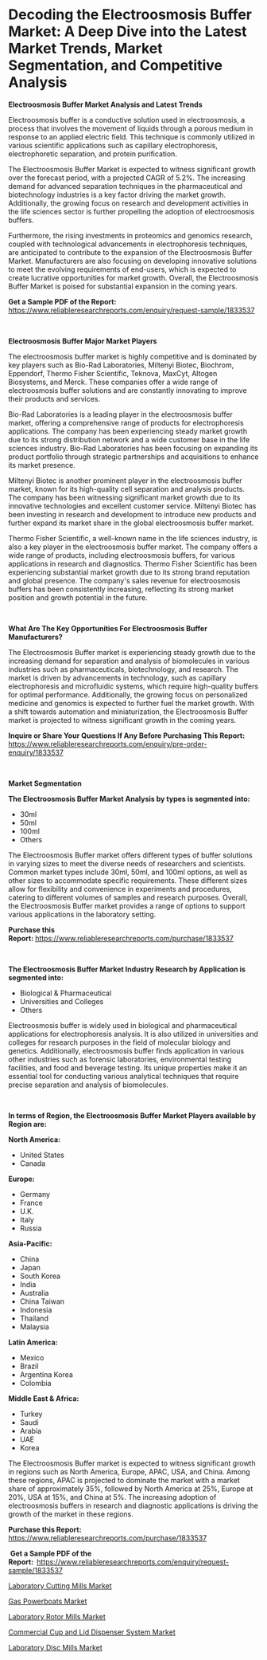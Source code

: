 <p><h1>Decoding the Electroosmosis Buffer Market: A Deep Dive into the Latest Market Trends, Market Segmentation, and Competitive Analysis</h1></p><p><strong>Electroosmosis Buffer Market Analysis and Latest Trends</strong></p>
<p><p>Electroosmosis buffer is a conductive solution used in electroosmosis, a process that involves the movement of liquids through a porous medium in response to an applied electric field. This technique is commonly utilized in various scientific applications such as capillary electrophoresis, electrophoretic separation, and protein purification.</p><p>The Electroosmosis Buffer Market is expected to witness significant growth over the forecast period, with a projected CAGR of 5.2%. The increasing demand for advanced separation techniques in the pharmaceutical and biotechnology industries is a key factor driving the market growth. Additionally, the growing focus on research and development activities in the life sciences sector is further propelling the adoption of electroosmosis buffers.</p><p>Furthermore, the rising investments in proteomics and genomics research, coupled with technological advancements in electrophoresis techniques, are anticipated to contribute to the expansion of the Electroosmosis Buffer Market. Manufacturers are also focusing on developing innovative solutions to meet the evolving requirements of end-users, which is expected to create lucrative opportunities for market growth. Overall, the Electroosmosis Buffer Market is poised for substantial expansion in the coming years.</p></p>
<p><strong>Get a Sample PDF of the Report:&nbsp;</strong> <a href="https://www.reliableresearchreports.com/enquiry/request-sample/1833537">https://www.reliableresearchreports.com/enquiry/request-sample/1833537</a></p>
<p>&nbsp;</p>
<p><strong>Electroosmosis Buffer Major Market Players</strong></p>
<p><p>The electroosmosis buffer market is highly competitive and is dominated by key players such as Bio-Rad Laboratories, Miltenyi Biotec, Biochrom, Eppendorf, Thermo Fisher Scientific, Teknova, MaxCyt, Altogen Biosystems, and Merck. These companies offer a wide range of electroosmosis buffer solutions and are constantly innovating to improve their products and services.</p><p>Bio-Rad Laboratories is a leading player in the electroosmosis buffer market, offering a comprehensive range of products for electrophoresis applications. The company has been experiencing steady market growth due to its strong distribution network and a wide customer base in the life sciences industry. Bio-Rad Laboratories has been focusing on expanding its product portfolio through strategic partnerships and acquisitions to enhance its market presence.</p><p>Miltenyi Biotec is another prominent player in the electroosmosis buffer market, known for its high-quality cell separation and analysis products. The company has been witnessing significant market growth due to its innovative technologies and excellent customer service. Miltenyi Biotec has been investing in research and development to introduce new products and further expand its market share in the global electroosmosis buffer market.</p><p>Thermo Fisher Scientific, a well-known name in the life sciences industry, is also a key player in the electroosmosis buffer market. The company offers a wide range of products, including electroosmosis buffers, for various applications in research and diagnostics. Thermo Fisher Scientific has been experiencing substantial market growth due to its strong brand reputation and global presence. The company's sales revenue for electroosmosis buffers has been consistently increasing, reflecting its strong market position and growth potential in the future.</p></p>
<p>&nbsp;</p>
<p><strong>What Are The Key Opportunities For Electroosmosis Buffer Manufacturers?</strong></p>
<p><p>The Electroosmosis Buffer market is experiencing steady growth due to the increasing demand for separation and analysis of biomolecules in various industries such as pharmaceuticals, biotechnology, and research. The market is driven by advancements in technology, such as capillary electrophoresis and microfluidic systems, which require high-quality buffers for optimal performance. Additionally, the growing focus on personalized medicine and genomics is expected to further fuel the market growth. With a shift towards automation and miniaturization, the Electroosmosis Buffer market is projected to witness significant growth in the coming years.</p></p>
<p><strong>Inquire or Share Your Questions If Any Before Purchasing This Report:</strong> <a href="https://www.reliableresearchreports.com/enquiry/pre-order-enquiry/1833537">https://www.reliableresearchreports.com/enquiry/pre-order-enquiry/1833537</a></p>
<p>&nbsp;</p>
<p><strong>Market Segmentation</strong></p>
<p><strong>The Electroosmosis Buffer Market Analysis by types is segmented into:</strong></p>
<p><ul><li>30ml</li><li>50ml</li><li>100ml</li><li>Others</li></ul></p>
<p><p>The Electroosmosis Buffer market offers different types of buffer solutions in varying sizes to meet the diverse needs of researchers and scientists. Common market types include 30ml, 50ml, and 100ml options, as well as other sizes to accommodate specific requirements. These different sizes allow for flexibility and convenience in experiments and procedures, catering to different volumes of samples and research purposes. Overall, the Electroosmosis Buffer market provides a range of options to support various applications in the laboratory setting.</p></p>
<p><strong>Purchase this Report:&nbsp;</strong><a href="https://www.reliableresearchreports.com/purchase/1833537">https://www.reliableresearchreports.com/purchase/1833537</a></p>
<p>&nbsp;</p>
<p><strong>The Electroosmosis Buffer Market Industry Research by Application is segmented into:</strong></p>
<p><ul><li>Biological & Pharmaceutical</li><li>Universities and Colleges</li><li>Others</li></ul></p>
<p><p>Electroosmosis buffer is widely used in biological and pharmaceutical applications for electrophoresis analysis. It is also utilized in universities and colleges for research purposes in the field of molecular biology and genetics. Additionally, electroosmosis buffer finds application in various other industries such as forensic laboratories, environmental testing facilities, and food and beverage testing. Its unique properties make it an essential tool for conducting various analytical techniques that require precise separation and analysis of biomolecules.</p></p>
<p>&nbsp;</p>
<p><strong>In terms of Region, the Electroosmosis Buffer Market Players available by Region are:</strong></p>
<p>
    <p> <strong> North America: </strong>
        <ul>
            <li>United States</li>
            <li>Canada</li>
        </ul>
        </p> 
    <p> <strong> Europe: </strong>
        <ul>
            <li>Germany</li>
            <li>France</li>
            <li>U.K.</li>
            <li>Italy</li>
            <li>Russia</li>
        </ul>
        </p> 
    <p> <strong> Asia-Pacific: </strong>
        <ul>
            <li>China</li>
            <li>Japan</li>
            <li>South Korea</li>
            <li>India</li>
            <li>Australia</li>
            <li>China Taiwan</li>
            <li>Indonesia</li>
            <li>Thailand</li>
            <li>Malaysia</li>
        </ul>
        </p> 
    <p> <strong> Latin America: </strong>
        <ul>
            <li>Mexico</li>
            <li>Brazil</li>
            <li>Argentina Korea</li>
            <li>Colombia</li>
        </ul>
        </p> 
    <p> <strong> Middle East & Africa: </strong>
        <ul>
            <li>Turkey</li>
            <li>Saudi</li>
            <li>Arabia</li>
            <li>UAE</li>
            <li>Korea</li>
        </ul>
    </p>
    </p>
<p><p>The Electroosmosis Buffer market is expected to witness significant growth in regions such as North America, Europe, APAC, USA, and China. Among these regions, APAC is projected to dominate the market with a market share of approximately 35%, followed by North America at 25%, Europe at 20%, USA at 15%, and China at 5%. The increasing adoption of electroosmosis buffers in research and diagnostic applications is driving the growth of the market in these regions.</p></p>
<p><strong>Purchase this Report: </strong><a href="https://www.reliableresearchreports.com/purchase/1833537">https://www.reliableresearchreports.com/purchase/1833537</a></p>
<p>&nbsp;<strong>Get a Sample PDF of the Report:&nbsp;&nbsp;</strong><a href="https://www.reliableresearchreports.com/enquiry/request-sample/1833537">https://www.reliableresearchreports.com/enquiry/request-sample/1833537</a></p>
<p><strong></strong></p>
<p><p><a href="https://github.com/arionmp/Market-Research-Report-List-2/blob/main/laboratory-cutting-mills-market.md">Laboratory Cutting Mills Market</a></p><p><a href="https://github.com/pgtimber/Market-Research-Report-List-1/blob/main/gas-powerboats-market.md">Gas Powerboats Market</a></p><p><a href="https://github.com/markusgodoy/Market-Research-Report-List-2/blob/main/laboratory-rotor-mills-market.md">Laboratory Rotor Mills Market</a></p><p><a href="https://github.com/lataunyatinikmelvin59ilbd0dv/Market-Research-Report-List-1/blob/main/commercial-cup-and-lid-dispenser-system-market.md">Commercial Cup and Lid Dispenser System Market</a></p><p><a href="https://github.com/luckyshygirl/Market-Research-Report-List-3/blob/main/laboratory-disc-mills-market.md">Laboratory Disc Mills Market</a></p></p>